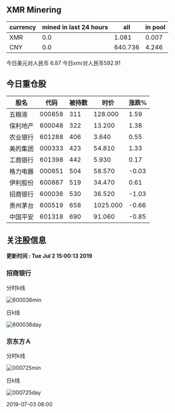 ## XMR Minering

|currency|mined in last 24 hours|all|in pool|
|---|---|---|---|
|XMR|0.0|1.081|0.007|
|CNY|0.0|640.736|4.246|

今日美元对人民币 6.87	今日xmr对人民币592.91


## 今日重仓股 

|股名|代码|被持数|时价|涨跌%|
|---|---|---|---|---|
|五粮液|000858|311|128.000|1.59|
|保利地产|600048|322|13.200|1.38|
|农业银行|601288|406|3.640|0.55|
|美的集团|000333|423|54.810|1.33|
|工商银行|601398|442|5.930|0.17|
|格力电器|000651|504|58.570|-0.03|
|伊利股份|600887|519|34.470|0.61|
|招商银行|600036|530|36.520|-1.03|
|贵州茅台|600519|658|1025.000|-0.66|
|中国平安|601318|690|91.060|-0.85|

## 关注股信息
**更新时间 : Tue Jul  2 15:00:13 2019**
### 招商银行 
分时k线

![600036min](http://image.sinajs.cn/newchart/min/n/sh600036.gif)

日k线

![600036day](http://image.sinajs.cn/newchart/daily/n/sh600036.gif)

### 京东方Ａ 
分时k线

![000725min](http://image.sinajs.cn/newchart/min/n/sz000725.gif)

日k线

![000725day](http://image.sinajs.cn/newchart/daily/n/sz000725.gif)

2019-07-03 08:00